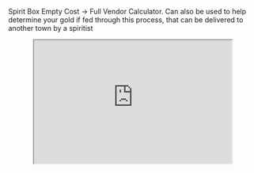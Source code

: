 

Spirit Box Empty Cost -> Full Vendor Calculator. 
Can also be used to help determine your gold if fed through this process, that can be delivered to another town by a spiritist
<html>
<center>
<body><iframe width="400" height="250" src="https://docs.google.com/spreadsheets/d/14OLfDe0jdz1kwO_DtR-WMh9gToSFPKzaR2YlQ-RNkCw/edit?usp=sharing?gid=0&amp;rm=minimal&amp;single=true&amp;widget=true&amp;headers=false"></iframe></body>
</center>
</html>
  

